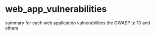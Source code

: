 # web_app_vulnerabilities
summary for each web application vulnerabilities the OWASP to 10 and others 
